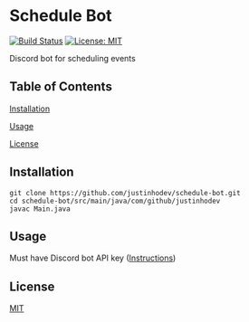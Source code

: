 # Schedule Bot
[![Build Status](https://travis-ci.org/justinhodev/schedule-bot.svg?branch=master)](https://travis-ci.org/justinhodev/schedule-bot)
[![License: MIT](https://img.shields.io/badge/License-MIT-yellow.svg)](https://opensource.org/licenses/MIT)

Discord bot for scheduling events

## Table of Contents
[Installation](#installation)

[Usage](#usage)

[License](#license)

## Installation

    git clone https://github.com/justinhodev/schedule-bot.git
    cd schedule-bot/src/main/java/com/github/justinhodev
    javac Main.java

## Usage

Must have Discord bot API key ([Instructions](https://github.com/reactiflux/discord-irc/wiki/Creating-a-discord-bot-&-getting-a-token))

## License

[MIT](https://github.com/justinhodev/schedule-bot/blob/master/LICENSE)
